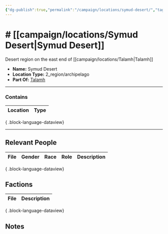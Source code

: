 ```yaml
---
{"dg-publish":true,"permalink":"/campaign/locations/symud-desert/","tags":["location"],"created":"2025-10-29T13:27:40.099-07:00","updated":"2025-10-29T13:28:06.753-07:00"}
---
```


# # [[campaign/locations/Symud Desert\|Symud Desert]]
Desert region on the east end of [[campaign/locations/Talamh\|Talamh]]
<p><span><ul>
<li dir="auto"><strong>Name:</strong> Symud Desert</li>
<li dir="auto"><strong>Location Type:</strong> 2_region/archipelago</li>
<li dir="auto"><strong>Part Of:</strong> <a data-tooltip-position="top" aria-label="campaign/locations/Talamh.md" data-href="campaign/locations/Talamh.md" href="campaign/locations/Talamh.md" class="internal-link" target="_blank" rel="noopener nofollow">Talamh</a></li>
</ul></span></p>

---

### Contains
| Location | Type |
| -------- | ---- |

{ .block-language-dataview}

---

## Relevant People
| File | Gender | Race | Role | Description |
| ---- | ------ | ---- | ---- | ----------- |

{ .block-language-dataview}

## Factions
| File | Description |
| ---- | ----------- |

{ .block-language-dataview}

## Notes
